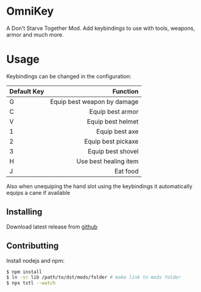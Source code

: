 # OmniKey

A Don't Starve Together Mod. Add keybindings to use with tools, weapons, armor and much more.

# Usage

Keybindings can be changed in the configuration:


| Default Key    | Function                    |
| :------------- | --------:                   |
| G              | Equip best weapon by damage |
| C              | Equip best armor            |
| V              | Equip best helmet           |
| 1              | Equip best axe              |
| 2              | Equip best pickaxe          |
| 3              | Equip best shovel           |
| H              | Use best healing item       |
| J              | Eat food                    |


Also when unequiping the hand slot using the keybindings it automatically equips a cane if available

## Installing

Download latest release from [github](https://github.com/danielpza/dst-omnikey/releases/)

## Contributting

Install nodejs and npm:

```sh
$ npm install
$ ln -sr lib /path/to/dst/mods/folder # make link to mods folder
$ npx tstl --watch
```
